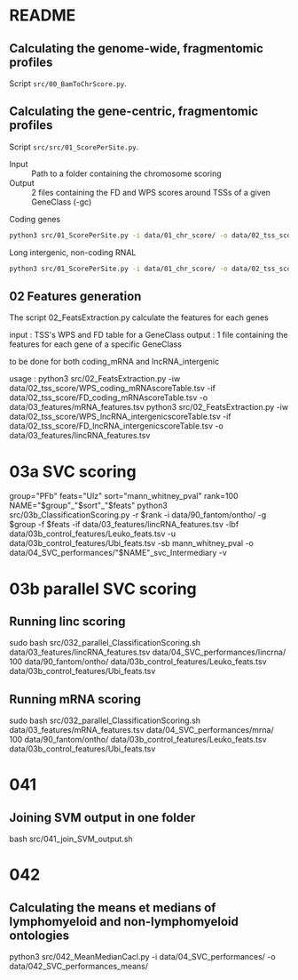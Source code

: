 # README

## Calculating the genome-wide, fragmentomic profiles

Script `src/00_BamToChrScore.py`.

## Calculating the gene-centric, fragmentomic profiles

Script `src/src/01_ScorePerSite.py`.

<dl>
<dt>Input</dt>  <dd>Path to a folder containing the chromosome scoring</dd>
<dt>Output</dt> <dd>2 files containing the FD and WPS scores around TSSs of a given GeneClass (-gc)</dd>
</dl>

Coding genes

```bash
python3 src/01_ScorePerSite.py -i data/01_chr_score/ -o data/02_tss_score/ -gc coding_mRNA -ft5 data/90_fantom/intermediary/
```

Long intergenic, non-coding RNAL

```bash
python3 src/01_ScorePerSite.py -i data/01_chr_score/ -o data/02_tss_score/ -gc lncRNA_intergenic -ft5 data/90_fantom/intermediary/
```

## 02 Features generation
The script 02_FeatsExtraction.py calculate the features for each genes

input : TSS's WPS and FD table for a GeneClass 
output : 1 file containing the features for each gene of a specific GeneClass

to be done for both coding_mRNA and lncRNA_intergenic

usage :
python3 src/02_FeatsExtraction.py -iw data/02_tss_score/WPS_coding_mRNAscoreTable.tsv -if data/02_tss_score/FD_coding_mRNAscoreTable.tsv -o data/03_features/mRNA_features.tsv
python3 src/02_FeatsExtraction.py -iw data/02_tss_score/WPS_lncRNA_intergenicscoreTable.tsv -if data/02_tss_score/FD_lncRNA_intergenicscoreTable.tsv -o data/03_features/lincRNA_features.tsv

# 03a SVC scoring 


group="PFb"
feats="Ulz"
sort="mann_whitney_pval"
rank=100
NAME="$group"_"$sort"_"$feats"
python3 src/03b_ClassificationScoring.py -r $rank -i data/90_fantom/ontho/ -g $group -f $feats -if data/03_features/lincRNA_features.tsv -lbf data/03b_control_features/Leuko_feats.tsv -u data/03b_control_features/Ubi_feats.tsv -sb mann_whitney_pval -o data/04_SVC_performances/"$NAME"_svc_Intermediary -v

# 03b parallel SVC scoring 


## Running linc scoring 
sudo bash src/032_parallel_ClassificationScoring.sh data/03_features/lincRNA_features.tsv data/04_SVC_performances/lincrna/ 100 data/90_fantom/ontho/ data/03b_control_features/Leuko_feats.tsv data/03b_control_features/Ubi_feats.tsv

## Running mRNA scoring
sudo bash src/032_parallel_ClassificationScoring.sh data/03_features/mRNA_features.tsv data/04_SVC_performances/mrna/ 100 data/90_fantom/ontho/ data/03b_control_features/Leuko_feats.tsv data/03b_control_features/Ubi_feats.tsv

# 041

## Joining SVM output in one folder
bash src/041_join_SVM_output.sh

# 042

## Calculating the means et medians of lymphomyeloid and non-lymphomyeloid ontologies

python3 src/042_MeanMedianCacl.py -i data/04_SVC_performances/ -o data/042_SVC_performances_means/


